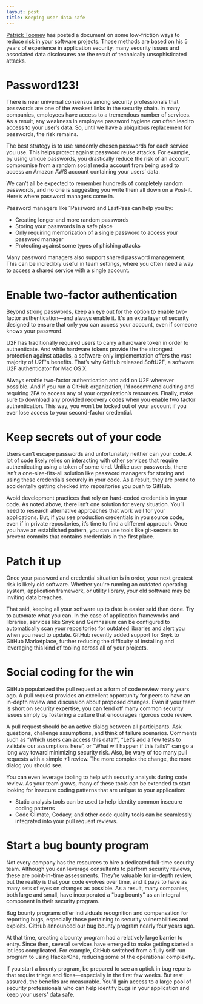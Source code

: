 ```yaml
---
layout: post
title: Keeping user data safe
---
```


[Patrick Toomey](https://github.com/ptoomey3) has posted a document on some low-friction ways to reduce risk in your software projects. Those methods are based on his 5 years of experience in application security, many security issues and associated data disclosures are the result of technically unsophisticated attacks.

# Password123!

There is near universal consensus among security professionals that passwords are one of the weakest links in the security chain. In many companies, employees have access to a tremendous number of services. As a result, any weakness in employee password hygiene can often lead to access to your user’s data. So, until we have a ubiquitous replacement for passwords, the risk remains.

The best strategy is to use randomly chosen passwords for each service you use. This helps protect against password reuse attacks. For example, by using unique passwords, you drastically reduce the risk of an account compromise from a random social media account from being used to access an Amazon AWS account containing your users’ data.

We can’t all be expected to remember hundreds of completely random passwords, and no one is suggesting you write them all down on a Post-it. Here’s where password managers come in.

Password managers like 1Password and LastPass can help you by:

  - Creating longer and more random passwords
  - Storing your passwords in a safe place
  - Only requiring memorization of a single password to access your password manager
  - Protecting against some types of phishing attacks

Many password managers also support shared password management. This can be incredibly useful in team settings, where you often need a way to access a shared service with a single account.

# Enable two-factor authentication

Beyond strong passwords, keep an eye out for the option to enable two-factor authentication—and always enable it. It's an extra layer of security designed to ensure that only you can access your account, even if someone knows your password.

U2F has traditionally required users to carry a hardware token in order to authenticate. And while hardware tokens provide the the strongest protection against attacks, a software-only implementation offers the vast majority of U2F's benefits. That’s why GitHub released SoftU2F, a software U2F authenticator for Mac OS X.

Always enable two-factor authentication and add on U2F wherever possible. And if you run a GitHub organization, I’d recommend auditing and requiring 2FA to access any of your organization’s resources. Finally, make sure to download any provided recovery codes when you enable two factor authentication. This way, you won’t be locked out of your account if you ever lose access to your second-factor credential.

# Keep secrets out of your code

Users can’t escape passwords and unfortunately neither can your code. A lot of code likely relies on interacting with other services that require authenticating using a token of some kind. Unlike user passwords, there isn’t a one-size-fits-all solution like password managers for storing and using these credentials securely in your code. As a result, they are prone to accidentally getting checked into repositories you push to GitHub.

Avoid development practices that rely on hard-coded credentials in your code. As noted above, there isn’t one solution for every situation. You’ll need to research alternative approaches that work well for your applications. But, if you see production credentials in you source code, even if in private repositories, it’s time to find a different approach. Once you have an established pattern, you can use tools like git-secrets to prevent commits that contains credentials in the first place.

# Patch it up

Once your password and credential situation is in order, your next greatest risk is likely old software. Whether you're running an outdated operating system, application framework, or utility library, your old software may be inviting data breaches.

That said, keeping all your software up to date is easier said than done. Try to automate what you can. In the case of application frameworks and libraries, services like Snyk and Gemnasium can be configured to automatically scan your repositories for outdated libraries and alert you when you need to update. GitHub recently added support for Snyk to GitHub Marketplace, further reducing the difficulty of installing and leveraging this kind of tooling across all of your projects.

# Social coding for the win

GitHub popularized the pull request as a form of code review many years ago. A pull request provides an excellent opportunity for peers to have an in-depth review and discussion about proposed changes. Even if your team is short on security expertise, you can fend off many common security issues simply by fostering a culture that encourages rigorous code review.

A pull request should be an active dialog between all participants. Ask questions, challenge assumptions, and think of failure scenarios. Comments such as “Which users can access this data?”, “Let’s add a few tests to validate our assumptions here”, or “What will happen if this fails?” can go a long way toward minimizing security risk. Also, be wary of too many pull requests with a simple +1 review. The more complex the change, the more dialog you should see.

You can even leverage tooling to help with security analysis during code review. As your team grows, many of these tools can be extended to start looking for insecure coding patterns that are unique to your application:

  - Static analysis tools can be used to help identity common insecure coding patterns
  - Code Climate, Codacy, and other code quality tools can be seamlessly integrated into your pull request reviews.

# Start a bug bounty program

Not every company has the resources to hire a dedicated full-time security team. Although you can leverage consultants to perform security reviews, these are point-in-time assessments. They’re valuable for in-depth review, but the reality is that your code evolves over time, and it pays to have as many sets of eyes on changes as possible. As a result, many companies, both large and small, have incorporated a "bug bounty” as an integral component in their security program.

Bug bounty programs offer individuals recognition and compensation for reporting bugs, especially those pertaining to security vulnerabilities and exploits. GitHub announced our bug bounty program nearly four years ago.

At that time, creating a bounty program had a relatively large barrier to entry. Since then, several services have emerged to make getting started a lot less complicated. For example, GitHub switched from a fully self-run program to using HackerOne, reducing some of the operational complexity.

If you start a bounty program, be prepared to see an uptick in bug reports that require triage and fixes—especially in the first few weeks. But rest assured, the benefits are measurable. You'll gain access to a large pool of security professionals who can help identify bugs in your application and keep your users' data safe.
